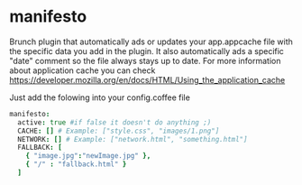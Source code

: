 manifesto
=========================

Brunch plugin that automatically ads or updates your app.appcache file with the specific data you add in the plugin. It also automatically ads a specific "date" comment so the file always stays up to date. For more information about application cache you can check https://developer.mozilla.org/en/docs/HTML/Using_the_application_cache

Just add the folowing into your config.coffee file

```coffeescript
manifesto:
  active: true #if false it doesn't do anything ;)
  CACHE: [] # Example: ["style.css", "images/1.png"]
  NETWORK: [] # Example: ["network.html", "something.html"]
  FALLBACK: [
    { "image.jpg":"newImage.jpg" },
    { "/" : "fallback.html" }
  ]
```